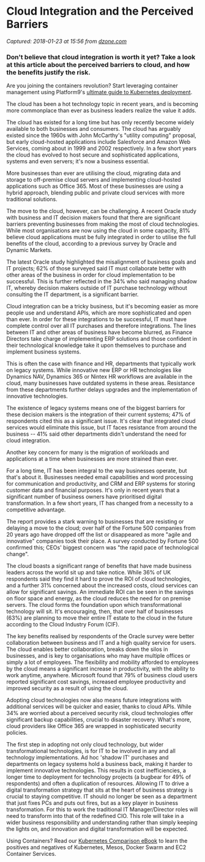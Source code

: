 # Cloud Integration and the Perceived Barriers

_Captured: 2018-01-23 at 15:56 from [dzone.com](https://dzone.com/articles/cloud-integration-and-the-perceived-barriers?edition=355120&utm_source=Zone%20Newsletter&utm_medium=email&utm_campaign=cloud%202018-01-23)_

### Don't believe that cloud integration is worth it yet? Take a look at this article about the perceived barriers to cloud, and how the benefits justify the risk.

Are you joining the containers revolution? Start leveraging container management using Platform9's [ultimate guide to Kubernetes deployment](https://dzone.com/go?i=243221&u=https%3A%2F%2Fget.platform9.com%2Fjzlp-kubernetes-deployment-models-the-ultimate-guide%2F).

The cloud has been a hot technology topic in recent years, and is becoming more commonplace than ever as business leaders realize the value it adds.

The cloud has existed for a long time but has only recently become widely available to both businesses and consumers. The cloud has arguably existed since the 1960s with John McCarthy's "utility computing" proposal, but early cloud-hosted applications include Salesforce and Amazon Web Services, coming about in 1999 and 2002 respectively. In a few short years the cloud has evolved to host secure and sophisticated applications, systems and even servers; it's now a business essential.

More businesses than ever are utilising the cloud, migrating data and storage to off-premise cloud servers and implementing cloud-hosted applications such as Office 365. Most of these businesses are using a hybrid approach, blending public and private cloud services with more traditional solutions.

The move to the cloud, however, can be challenging. A recent Oracle study with business and IT decision makers found that there are significant barriers preventing businesses from making the most of cloud technologies. While most organisations are now using the cloud in some capacity, 81% believe cloud applications must be fully integrated in order to utilise the full benefits of the cloud, according to a previous survey by Oracle and Dynamic Markets.

The latest Oracle study highlighted the misalignment of business goals and IT projects; 62% of those surveyed said IT must collaborate better with other areas of the business in order for cloud implementation to be successful. This is further reflected in the 34% who said managing shadow IT, whereby decision makers outside of IT purchase technology without consulting the IT department, is a significant barrier.

Cloud integration can be a tricky business, but it's becoming easier as more people use and understand APIs, which are more sophisticated and open than ever. In order for these integrations to be successful, IT must have complete control over all IT purchases and therefore integrations. The lines between IT and other areas of business have become blurred, as Finance Directors take charge of implementing ERP solutions and those confident in their technological knowledge take it upon themselves to purchase and implement business systems.

This is often the case with finance and HR, departments that typically work on legacy systems. While innovative new ERP or HR technologies like Dynamics NAV, Dynamics 365 or Nintex HR workflows are available in the cloud, many businesses have outdated systems in these areas. Resistance from these departments further delays upgrades and the implementation of innovative technologies.

The existence of legacy systems means one of the biggest barriers for these decision makers is the integration of their current systems; 47% of respondents cited this as a significant issue. It's clear that integrated cloud services would eliminate this issue, but IT faces resistance from around the business -- 41% said other departments didn't understand the need for cloud integration.

Another key concern for many is the migration of workloads and applications at a time when businesses are more strained than ever.

For a long time, IT has been integral to the way businesses operate, but that's about it. Businesses needed email capabilities and word processing for communication and productivity, and CRM and ERP systems for storing customer data and financial purposes. It's only in recent years that a significant number of business owners have prioritised digital transformation. In a few short years, IT has changed from a necessity to a competitive advantage.

The report provides a stark warning to businesses that are resisting or delaying a move to the cloud; over half of the Fortune 500 companies from 20 years ago have dropped off the list or disappeared as more "agile and innovative" companies took their place. A survey conducted by Fortune 500 confirmed this; CEOs' biggest concern was "the rapid pace of technological change".

The cloud boasts a significant range of benefits that have made business leaders across the world sit up and take notice. While 36% of UK respondents said they find it hard to prove the ROI of cloud technologies, and a further 31% concerned about the increased costs, cloud services can allow for significant savings. An immediate ROI can be seen in the savings on floor space and energy, as the cloud reduces the need for on premise servers. The cloud forms the foundation upon which transformational technology will sit. It's encouraging, then, that over half of businesses (63%) are planning to move their entire IT estate to the cloud in the future according to the Cloud Industry Forum (CIF).

The key benefits realised by respondents of the Oracle survey were better collaboration between business and IT and a high quality service for users. The cloud enables better collaboration, breaks down the silos in businesses, and is key to organisations who may have multiple offices or simply a lot of employees. The flexibility and mobility afforded to employees by the cloud means a significant increase in productivity, with the ability to work anytime, anywhere. Microsoft found that 79% of business cloud users reported significant cost savings, increased employee productivity and improved security as a result of using the cloud.

Adopting cloud technologies now also means future integrations with additional services will be quicker and easier, thanks to cloud APIs. While 34% are worried about a perceived security risk, cloud technologies offer significant backup capabilities, crucial to disaster recovery. What's more, cloud providers like Office 365 are wrapped in sophisticated security policies.

The first step in adopting not only cloud technology, but wider transformational technologies, is for IT to be involved in any and all technology implementations. Ad hoc 'shadow IT' purchases and departments on legacy systems hold a business back, making it harder to implement innovative technologies. This results in cost inefficiencies, a longer time to deployment for technology projects (a bugbear for 49% of respondents) and often a duplication of resources. Allowing IT to drive a digital transformation strategy that sits at the heart of business strategy is crucial to staying competitive. IT should no longer be seen as a department that just fixes PCs and puts out fires, but as a key player in business transformation. For this to work the traditional IT Manager/Director roles will need to transform into that of the redefined CIO. This role will take in a wider business responsibility and understanding rather than simply keeping the lights on, and innovation and digital transformation will be expected.

Using Containers? Read our [Kubernetes Comparison eBook](https://dzone.com/go?i=243223&u=https%3A%2F%2Fget.platform9.com%2Fjzlp-kubernetes-comparison-ebook%2F) to learn the positives and negatives of Kubernetes, Mesos, Docker Swarm and EC2 Container Services.
